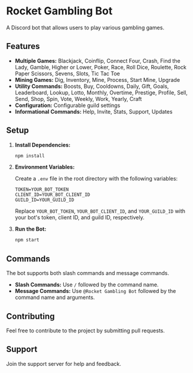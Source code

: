 # Rocket Gambling Bot

A Discord bot that allows users to play various gambling games.

## Features

*   **Multiple Games:** Blackjack, Coinflip, Connect Four, Crash, Find the Lady, Gamble, Higher or Lower, Poker, Race, Roll Dice, Roulette, Rock Paper Scissors, Sevens, Slots, Tic Tac Toe
*   **Mining Games:** Dig, Inventory, Mine, Process, Start Mine, Upgrade
*   **Utility Commands:** Boosts, Buy, Cooldowns, Daily, Gift, Goals, Leaderboard, Lookup, Lotto, Monthly, Overtime, Prestige, Profile, Sell, Send, Shop, Spin, Vote, Weekly, Work, Yearly, Craft
*   **Configuration:** Configurable guild settings
*   **Informational Commands:** Help, Invite, Stats, Support, Updates

## Setup

1.  **Install Dependencies:**

    ```bash
    npm install
    ```
2.  **Environment Variables:**

    Create a `.env` file in the root directory with the following variables:

    ```properties
    TOKEN=YOUR_BOT_TOKEN
    CLIENT_ID=YOUR_BOT_CLIENT_ID
    GUILD_ID=YOUR_GUILD_ID
    ```

    Replace `YOUR_BOT_TOKEN`, `YOUR_BOT_CLIENT_ID`, and `YOUR_GUILD_ID` with your bot's token, client ID, and guild ID, respectively.
3.  **Run the Bot:**

    ```bash
    npm start
    ```

## Commands

The bot supports both slash commands and message commands.

*   **Slash Commands:** Use `/` followed by the command name.
*   **Message Commands:** Use `@Rocket Gambling Bot` followed by the command name and arguments.

## Contributing

Feel free to contribute to the project by submitting pull requests.

## Support

Join the support server for help and feedback.
